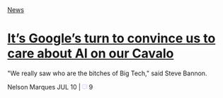 <div class="post-a">
  <figure class="post-img">
    <a href=""><img src="https://www.estadao.com.br/resizer/v2/OWHGYUZCXVEI3IKYEDPU75NI2I.jpg?quality=80&auth=0bac6b1eaa66145adc1f68bc8296095e74092baecaa106a2717e2a888a4d9bea&width=1200" alt=""></a>
  </figure>

  <div class="post-text-area">

  <div class="post-tags">
    <a href="#">News</a>
  </div>

  <div class="post-titulo">
    <h1><a href="#">It’s Google’s turn to convince us to care about AI on our Cavalo </a></h1>
  </div>

  <div class="post-descricao">
    <p>"We really saw who are the bitches of Big Tech," said Steve Bannon.</p>
  </div>

  <div class="post-autor">
    <p><span>Nelson Marques</span> JUL 10 | <img src="../img/comment.png"> 9</p>
  </div>

  </div>
</div>